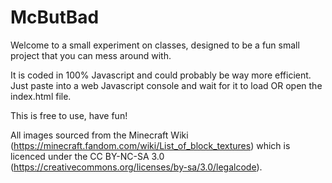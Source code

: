 # McButBad
  Welcome to a small experiment on classes, designed to be a fun small project that you can mess around with.
  
  It is coded in 100% Javascript and could probably be way more efficient.
  Just paste into a web Javascript console and wait for it to load
  OR
  open the index.html file.
  
  This is free to use, have fun!
  
  All images sourced from the Minecraft Wiki (https://minecraft.fandom.com/wiki/List_of_block_textures)
  which is licenced under the CC BY-NC-SA 3.0 (https://creativecommons.org/licenses/by-sa/3.0/legalcode).

